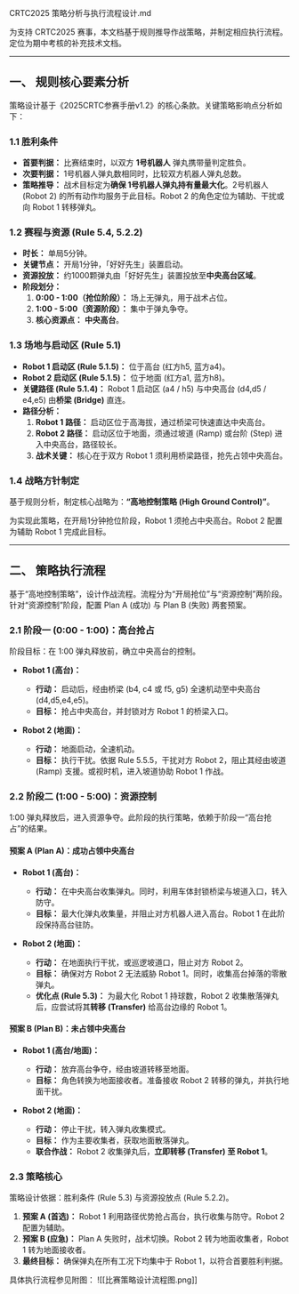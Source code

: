 CRTC2025 策略分析与执行流程设计.md

为支持 CRTC2025 赛事，本文档基于规则推导作战策略，并制定相应执行流程。定位为期中考核的补充技术文档。

---

## 一、 规则核心要素分析

策略设计基于《2025CRTC参赛手册v1.2》的核心条款。关键策略影响点分析如下：

### 1.1 胜利条件 

- **首要判据：** 比赛结束时，以双方 **1号机器人** 弹丸携带量判定胜负。
- **次要判据：** 1号机器人弹丸数相同时，比较双方机器人弹丸总数。
- **策略推导：** 战术目标定为**确保 1号机器人弹丸持有量最大化**。2号机器人 (Robot 2) 的所有动作均服务于此目标。Robot 2 的角色定位为辅助、干扰或向 Robot 1 转移弹丸。

### 1.2 赛程与资源 (Rule 5.4, 5.2.2)

- **时长：** 单局5分钟。
- **关键节点：** 开局1分钟，「好好先生」装置启动。
- **资源投放：** 约1000颗弹丸由「好好先生」装置投放至**中央高台区域**。
- **阶段划分：**
    1.  **0:00 - 1:00（抢位阶段）：** 场上无弹丸，用于战术占位。
    2.  **1:00 - 5:00（资源阶段）：** 集中于弹丸争夺。
    3.  **核心资源点：** **中央高台**。

### 1.3 场地与启动区 (Rule 5.1)

- **Robot 1 启动区 (Rule 5.1.5)：** 位于高台 (红方h5, 蓝方a4)。
- **Robot 2 启动区 (Rule 5.1.5)：** 位于地面 (红方a1, 蓝方h8)。
- **关键路径 (Rule 5.1.4)：** Robot 1 启动区 (a4 / h5) 与中央高台 (d4,d5 / e4,e5) 由**桥梁 (Bridge)** 直连。
- **路径分析：**
    1.  **Robot 1 路径：** 启动区位于高海拔，通过桥梁可快速直达中央高台。
    2.  **Robot 2 路径：** 启动区位于地面，须通过坡道 (Ramp) 或台阶 (Step) 进入中央高台，路径较长。
    3.  **战术关键：** 核心在于双方 Robot 1 须利用桥梁路径，抢先占领中央高台。

### 1.4 战略方针制定

基于规则分析，制定核心战略为：**“高地控制策略 (High Ground Control)”**。

为实现此策略，在开局1分钟抢位阶段，Robot 1 须抢占中央高台。Robot 2 配置为辅助 Robot 1 完成此目标。

---

## 二、 策略执行流程

基于“高地控制策略”，设计作战流程。流程分为“开局抢位”与“资源控制”两阶段。针对“资源控制”阶段，配置 Plan A (成功) 与 Plan B (失败) 两套预案。

### 2.1 阶段一 (0:00 - 1:00)：高台抢占

阶段目标：在 1:00 弹丸释放前，确立中央高台的控制。

- **Robot 1 (高台)：**
    - **行动：** 启动后，经由桥梁 (b4, c4 或 f5, g5) 全速机动至中央高台 (d4,d5,e4,e5)。
    - **目标：** 抢占中央高台，并封锁对方 Robot 1 的桥梁入口。

- **Robot 2 (地面)：**
    - **行动：** 地面启动，全速机动。
    - **目标：** 执行干扰。依据 Rule 5.5.5，干扰对方 Robot 2，阻止其经由坡道 (Ramp) 支援。或视时机，进入坡道协助 Robot 1 作战。

### 2.2 阶段二 (1:00 - 5:00)：资源控制

1:00 弹丸释放后，进入资源争夺。此阶段的执行策略，依赖于阶段一“高台抢占”的结果。

#### 预案 A (Plan A)：成功占领中央高台

- **Robot 1 (高台)：**
    - **行动：** 在中央高台收集弹丸。同时，利用车体封锁桥梁与坡道入口，转入防守。
    - **目标：** 最大化弹丸收集量，并阻止对方机器人进入高台。Robot 1 在此阶段保持高台驻防。

- **Robot 2 (地面)：**
    - **行动：** 在地面执行干扰，或巡逻坡道口，阻止对方 Robot 2。
    - **目标：** 确保对方 Robot 2 无法威胁 Robot 1。同时，收集高台掉落的零散弹丸。
    - **优化点 (Rule 5.3)：** 为最大化 Robot 1 持球数，Robot 2 收集散落弹丸后，应尝试将其**转移 (Transfer)** 给高台边缘的 Robot 1。

#### 预案 B (Plan B)：未占领中央高台

- **Robot 1 (高台/地面)：**
    - **行动：** 放弃高台争夺，经由坡道转移至地面。
    - **目标：** 角色转换为地面接收者。准备接收 Robot 2 转移的弹丸，并执行地面干扰。

- **Robot 2 (地面)：**
    - **行动：** 停止干扰，转入弹丸收集模式。
    - **目标：** 作为主要收集者，获取地面散落弹丸。
    - **联合作战：** Robot 2 收集弹丸后，**立即转移 (Transfer) 至 Robot 1**。

### 2.3 策略核心

策略设计依据：胜利条件 (Rule 5.3) 与资源投放点 (Rule 5.2.2)。

1.  **预案 A (首选)：** Robot 1 利用路径优势抢占高台，执行收集与防守。Robot 2 配置为辅助。
2.  **预案 B (应急)：** Plan A 失败时，战术切换。Robot 2 转为地面收集者，Robot 1 转为地面接收者。
3.  **最终目标：** 确保弹丸在所有工况下均集中于 Robot 1，以符合首要胜利判据。

具体执行流程参见附图：
![[比赛策略设计流程图.png]]